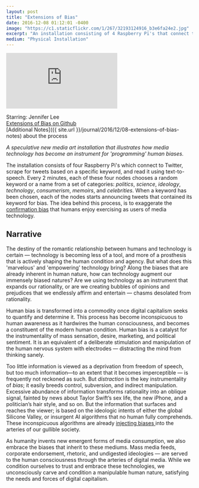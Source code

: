 ```yaml
---
layout: post
title: "Extensions of Bias"
date: 2016-12-08 01:12:01 -0400
image: "https://c1.staticflickr.com/1/267/32193124916_b3e6fa24e2.jpg"
excerpt: "An installation consisting of 4 Raspberry Pi's that connect to Twitter. A speculative new media art installation on bias and media technology."
medium: "Physical Installation"
---
```


<iframe src="https://player.vimeo.com/video/195355551/?color=9CBEF2" frameborder="0" webkitallowfullscreen mozallowfullscreen allowfullscreen></iframe>

Starring: Jennifer Lee  
[Extensions of Bias on Github](https://github.com/mbrav/bias)  
[Additional Notes]({{ site.url }}/journal/2016/12/08-extensions-of-bias-notes) about the process

*A speculative new media art installation that illustrates how media technology has become an instrument for 'programming' human biases.*

The installation consists of four Raspberry Pi's which connect to Twitter, scrape for tweets based on a specific keyword, and read it using text-to-speech. Every 2 minutes, each of these four nodes chooses a random keyword or a name from a set of categories: *politics*, *science*, *ideology*, *technology*, *consumerism*, *memoirs*, and *celebrities*. When a keyword has been chosen, each of the nodes starts announcing tweets that contained its keyword for bias. The idea behind this process, is to exaggerate the [confirmation bias](https://en.wikipedia.org/wiki/Confirmation_bias) that humans enjoy exercising as users of media technology.  

## Narrative

The destiny of the romantic relationship between humans and technology is certain — technology is becoming less of a tool, and more of a prosthesis that is actively shaping the human condition and agency. But what does this 'marvelous' and 'empowering' technology bring? Along the biases that are already inherent in human nature, how can technology augment our immensely biased natures? Are we using technology as an instrument that expands our rationality, or are we creating bubbles of opinions and prejudices that we endlessly affirm and entertain — chasms desolated from rationality.

Human bias is transformed into a commodity once digital capitalism seeks to quantify and determine it. This process has become inconspicuous to human awareness as it hardwires the human consciousness, and becomes a constituent of the modern human condition. Human bias is a catalyst for the instrumentality of mass sensation, desire, marketing, and political sentiment. It is an equivalent of a deliberate stimulation and manipulation of the human nervous system with electrodes — distracting the mind from thinking sanely.

Too little information is viewed as a deprivation from freedom of speech, but too much information—to an extent that it becomes imperceptible — is frequently not reckoned as such. But _distraction_ is the key instrumentality of *bias*; it easily breeds control, subversion, and indirect manipulation. Excessive abundance of information transforms rationality into an oblique signal, fainted by news about Taylor Swift’s sex life, the new iPhone, and a politician’s hair style, and so on. But the information that surfaces and reaches the viewer; is based on the ideologic intents of either the global Silicone Valley, or insurgent AI algorithms that no human fully comprehends. These inconspicuous algorithms are already [injecting biases ](https://www.technologyreview.com/s/608248/biased-algorithms-are-everywhere-and-no-one-seems-to-care/) into the arteries of our gullible society.  

As humanity invents new emergent forms of media consumption, we also embrace the biases that inherit to these mediums. Mass media feeds, corporate endorsement, rhetoric, and undigested ideologies — are served to the human consciousness through the arteries of digital media. While we condition ourselves to trust and embrace these technologies, we unconsciously carve and condition a manipulable human nature, satisfying the needs and forces of digital capitalism.
